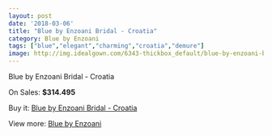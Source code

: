 ```yaml
---
layout: post
date: '2018-03-06'
title: "Blue by Enzoani Bridal - Croatia"
category: Blue by Enzoani
tags: ["blue","elegant","charming","croatia","demure"]
image: http://img.idealgown.com/6343-thickbox_default/blue-by-enzoani-bridal-croatia.jpg
---
```

Blue by Enzoani Bridal - Croatia

On Sales: **$314.495**
<a href="https://www.idealgown.com/en/blue-by-enzoani/2779-blue-by-enzoani-bridal-croatia.html"><amp-img layout="responsive" width="600" height="600" src="//img.idealgown.com/6343-thickbox_default/blue-by-enzoani-bridal-croatia.jpg" alt="Blue by Enzoani Bridal - Croatia 0" /></a>
<a href="https://www.idealgown.com/en/blue-by-enzoani/2779-blue-by-enzoani-bridal-croatia.html"><amp-img layout="responsive" width="600" height="600" src="//img.idealgown.com/6342-thickbox_default/blue-by-enzoani-bridal-croatia.jpg" alt="Blue by Enzoani Bridal - Croatia 1" /></a>

Buy it: [Blue by Enzoani Bridal - Croatia](https://www.idealgown.com/en/blue-by-enzoani/2779-blue-by-enzoani-bridal-croatia.html "Blue by Enzoani Bridal - Croatia")

View more: [Blue by Enzoani](https://www.idealgown.com/en/33-blue-by-enzoani "Blue by Enzoani")